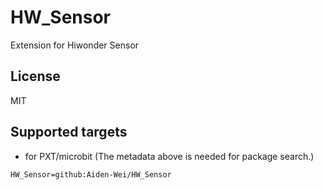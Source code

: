 # HW_Sensor

Extension for Hiwonder Sensor

## License

MIT

## Supported targets

* for PXT/microbit
(The metadata above is needed for package search.)

```package
HW_Sensor=github:Aiden-Wei/HW_Sensor
```

